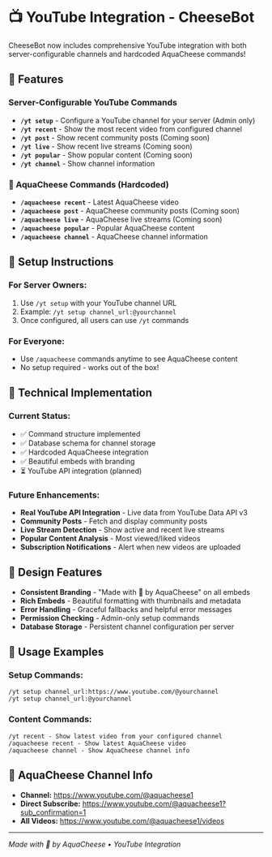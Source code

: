 # 📺 YouTube Integration - CheeseBot

CheeseBot now includes comprehensive YouTube integration with both server-configurable channels and hardcoded AquaCheese commands!

## 🎯 Features

### Server-Configurable YouTube Commands
- **`/yt setup`** - Configure a YouTube channel for your server (Admin only)
- **`/yt recent`** - Show the most recent video from configured channel
- **`/yt post`** - Show recent community posts (Coming soon)
- **`/yt live`** - Show recent live streams (Coming soon)
- **`/yt popular`** - Show popular content (Coming soon)
- **`/yt channel`** - Show channel information

### 🧀 AquaCheese Commands (Hardcoded)
- **`/aquacheese recent`** - Latest AquaCheese video
- **`/aquacheese post`** - AquaCheese community posts (Coming soon)
- **`/aquacheese live`** - AquaCheese live streams (Coming soon)
- **`/aquacheese popular`** - Popular AquaCheese content
- **`/aquacheese channel`** - AquaCheese channel information

## 🚀 Setup Instructions

### For Server Owners:
1. Use `/yt setup` with your YouTube channel URL
2. Example: `/yt setup channel_url:@yourchannel`
3. Once configured, all users can use `/yt` commands

### For Everyone:
- Use `/aquacheese` commands anytime to see AquaCheese content
- No setup required - works out of the box!

## 🔧 Technical Implementation

### Current Status:
- ✅ Command structure implemented
- ✅ Database schema for channel storage
- ✅ Hardcoded AquaCheese integration
- ✅ Beautiful embeds with branding
- ⏳ YouTube API integration (planned)

### Future Enhancements:
- **Real YouTube API Integration** - Live data from YouTube Data API v3
- **Community Posts** - Fetch and display community posts
- **Live Stream Detection** - Show active and recent live streams
- **Popular Content Analysis** - Most viewed/liked videos
- **Subscription Notifications** - Alert when new videos are uploaded

## 🎨 Design Features

- **Consistent Branding** - "Made with 🧀 by AquaCheese" on all embeds
- **Rich Embeds** - Beautiful formatting with thumbnails and metadata
- **Error Handling** - Graceful fallbacks and helpful error messages
- **Permission Checking** - Admin-only setup commands
- **Database Storage** - Persistent channel configuration per server

## 📝 Usage Examples

### Setup Commands:
```
/yt setup channel_url:https://www.youtube.com/@yourchannel
/yt setup channel_url:@yourchannel
```

### Content Commands:
```
/yt recent - Show latest video from your configured channel
/aquacheese recent - Show latest AquaCheese video
/aquacheese channel - Show AquaCheese channel info
```

## 🔗 AquaCheese Channel Info

- **Channel:** https://www.youtube.com/@aquacheese1
- **Direct Subscribe:** https://www.youtube.com/@aquacheese1?sub_confirmation=1
- **All Videos:** https://www.youtube.com/@aquacheese1/videos

---

*Made with 🧀 by AquaCheese • YouTube Integration*
